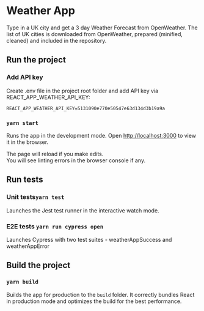 # Weather App

Type in a UK city and get a 3 day Weather Forecast from OpenWeather.
The list of UK cities is downloaded from OpenWeather, prepared (minified, cleaned) and included in the repository.

## Run the project

### Add API key

Create .env file in the project root folder and add API key via REACT_APP_WEATHER_API_KEY:

```
REACT_APP_WEATHER_API_KEY=5131090e770e50547e63d134d3b19a9a
```

### `yarn start`

Runs the app in the development mode.
Open [http://localhost:3000](http://localhost:3000) to view it in the browser.

The page will reload if you make edits.<br />
You will see linting errors in the browser console if any.

## Run tests

### Unit tests`yarn test`

Launches the Jest test runner in the interactive watch mode.

### E2E tests `yarn run cypress open`

Launches Cypress with two test suites - weatherAppSuccess and weatherAppError

## Build the project

### `yarn build`

Builds the app for production to the `build` folder.
It correctly bundles React in production mode and optimizes the build for the best performance.
